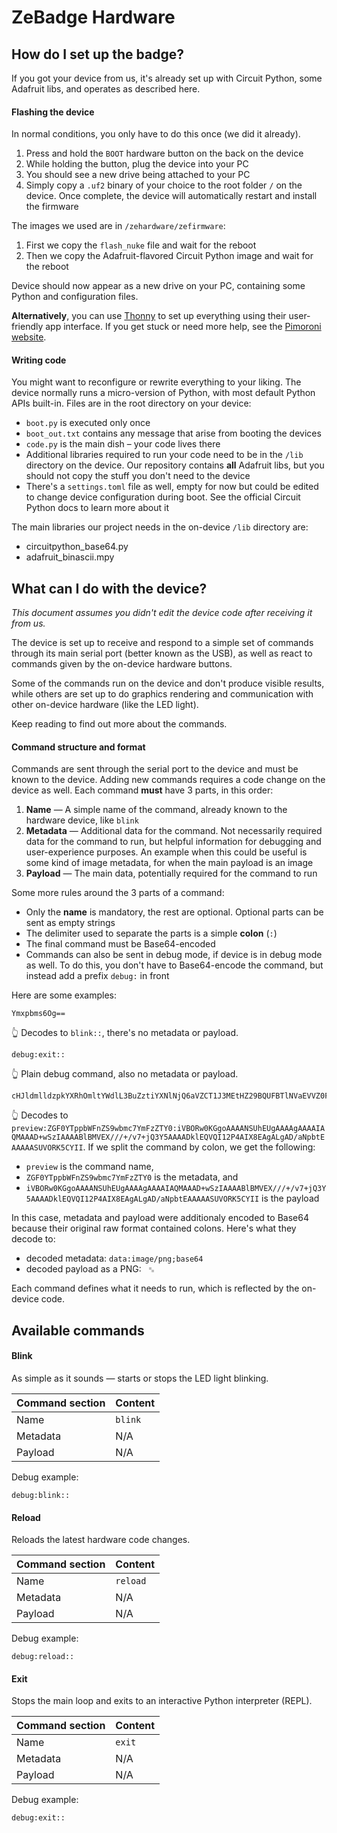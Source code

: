 # ZeBadge Hardware

## How do I set up the badge?

If you got your device from us, it's already set up with Circuit Python, some Adafruit libs, and operates as described here.

#### Flashing the device

In normal conditions, you only have to do this once (we did it already).

1. Press and hold the `BOOT` hardware button on the back on the device
1. While holding the button, plug the device into your PC
1. You should see a new drive being attached to your PC
1. Simply copy a `.uf2` binary of your choice to the root folder `/` on the device. Once complete, the device will automatically restart and install the firmware

The images we used are in `/zehardware/zefirmware`:
1. First we copy the `flash_nuke` file and wait for the reboot
1. Then we copy the Adafruit-flavored Circuit Python image and wait for the reboot

Device should now appear as a new drive on your PC, containing some Python and configuration files.

**Alternatively**, you can use [Thonny](https://thonny.org) to set up everything using their user-friendly app interface. If you get stuck or need more help, see the [Pimoroni website](https://pimoroni.com/badger2040).

#### Writing code

You might want to reconfigure or rewrite everything to your liking. The device normally runs a micro-version of Python, with most default Python APIs built-in. 
Files are in the root directory on your device:

- `boot.py` is executed only once
- `boot_out.txt` contains any message that arise from booting the devices
- `code.py` is the main dish – your code lives there
- Additional libraries required to run your code need to be in the `/lib` directory on the device. Our repository contains **all** Adafruit libs, but you should not copy the stuff you don't need to the device
- There's a `settings.toml` file as well, empty for now but could be edited to change device configuration during boot. See the official Circuit Python docs to learn more about it

The main libraries our project needs in the on-device `/lib` directory are:
  - circuitpython_base64.py
  - adafruit_binascii.mpy

## What can I do with the device?

_This document assumes you didn't edit the device code after receiving it from us._

The device is set up to receive and respond to a simple set of commands through its main serial port (better known as the USB), as well as react to commands given by the on-device hardware buttons.

Some of the commands run on the device and don't produce visible results, while others are set up to do graphics rendering and communication with other on-device hardware (like the LED light).

Keep reading to find out more about the commands.

#### Command structure and format

Commands are sent through the serial port to the device and must be known to the device. Adding new commands requires a code change on the device as well. Each command **must** have 3 parts, in this order:

1. **Name** — A simple name of the command, already known to the hardware device, like `blink`
1. **Metadata** — Additional data for the command. Not necessarily required data for the command to run, but helpful information for debugging and user-experience purposes. An example when this could be useful is some kind of image metadata, for when the main payload is an image
1. **Payload** — The main data, potentially required for the command to run

Some more rules around the 3 parts of a command:
- Only the **name** is mandatory, the rest are optional. Optional parts can be sent as empty strings
- The delimiter used to separate the parts is a simple **colon** (`:`)
- The final command must be Base64-encoded
- Commands can also be sent in debug mode, if device is in debug mode as well. To do this, you don't have to Base64-encode the command, but instead add a prefix `debug:` in front

Here are some examples:

```console
Ymxpbms6Og==
```
👆  Decodes to `blink::`, there's no metadata or payload.

```console
debug:exit::
```
👆  Plain debug command, also no metadata or payload.

```console
cHJldmlldzpkYXRhOmltYWdlL3BuZztiYXNlNjQ6aVZCT1J3MEtHZ29BQUFBTlNVaEVVZ0FBQUFnQUFBQUlBUU1BQUFEK3dTeklBQUFBQmxCTVZFWC8vLysvdjcralEzWTVBQUFBRGtsRVFWUUkxMlA0QUlYOEVBZ0FMZ0FEL2FOcGJ0RUFBQUFBU1VWT1JLNUNZSUk=
```
👆  Decodes to `preview:ZGF0YTppbWFnZS9wbmc7YmFzZTY0:iVBORw0KGgoAAAANSUhEUgAAAAgAAAAIAQMAAAD+wSzIAAAABlBMVEX///+/v7+jQ3Y5AAAADklEQVQI12P4AIX8EAgALgAD/aNpbtEAAAAASUVORK5CYII`. If we split the command by colon, we get the following:
- `preview` is the command name, 
- `ZGF0YTppbWFnZS9wbmc7YmFzZTY0` is the metadata, and
- `iVBORw0KGgoAAAANSUhEUgAAAAgAAAAIAQMAAAD+wSzIAAAABlBMVEX///+/v7+jQ3Y5AAAADklEQVQI12P4AIX8EAgALgAD/aNpbtEAAAAASUVORK5CYII` is the payload

In this case, metadata and payload were additionaly encoded to Base64 because their original raw format contained colons. Here's what they decode to:
- decoded metadata: `data:image/png;base64`
- decoded payload as a PNG: &nbsp; ![Payload Preview](data:image/png;base64,iVBORw0KGgoAAAANSUhEUgAAAAgAAAAIAQMAAAD+wSzIAAAABlBMVEX///+/v7+jQ3Y5AAAADklEQVQI12P4AIX8EAgALgAD/aNpbtEAAAAASUVORK5CYII)

Each command defines what it needs to run, which is reflected by the on-device code.

## Available commands

#### Blink

As simple as it sounds — starts or stops the LED light blinking.

| Command section | Content |
| --------------- | ------- |
| Name            | `blink` |
| Metadata        | N/A     |
| Payload         | N/A     |

Debug example:
```console
debug:blink::
```

#### Reload

Reloads the latest hardware code changes.

| Command section | Content  |
| --------------- | -------- |
| Name            | `reload` |
| Metadata        | N/A      |
| Payload         | N/A      |

Debug example:
```console
debug:reload::
```

#### Exit

Stops the main loop and exits to an interactive Python interpreter (REPL).

| Command section | Content |
| --------------- | ------- |
| Name            | `exit`  |
| Metadata        | N/A     |
| Payload         | N/A     |

Debug example:
```console
debug:exit::
```

